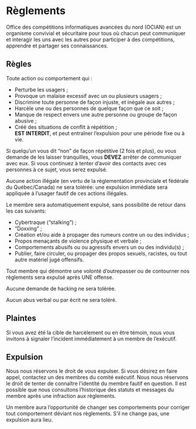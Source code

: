 # Règlements

Office des compétitions informatiques avancées du nord (OCIAN) est un organisme convivial et sécuritaire pour tous où chacun peut communiquer et interagir les uns avec les autres pour participer à des compétitions, apprendre et partager ses connaissances.

## Règles

Toute action ou comportement qui :
- Perturbe les usagers ;
- Provoque un malaise excessif avec un ou plusieurs usagers ;
- Discrimine toute personne de façon injuste, et inégale aux autres ;
- Harcèle une ou des personnes de quelque façon que ce soit ;
- Manque de respect envers une autre personne ou groupe de façon abusive ;
- Créé des situations de conflit à répétition ;
<br />**EST INTERDIT**, et peut entraîner l’expulsion pour une période fixe ou à vie.

Si quelqu’un vous dit “non” de façon répétitive (2 fois et plus), ou vous demande de les laisser tranquilles, vous **DEVEZ** arrêter de communiquer avec eux. Si vous continuez à tenter d’avoir des contacts avec ces personnes à ce sujet, vous serez expulsé.

Aucune action illégale (en vertu de la réglementation provinciale et fédérale du Québec/Canada) ne sera tolérée: une expulsion immédiate sera appliquée à l’usager fautif de ces actions illégales.

Le membre sera automatiquement expulsé, sans possibilité de retour dans les cas suivants:
- Cybertraque (“stalking”) ;
- “Doxxing” ;
- Création et/ou aide à propager des rumeurs contre un ou des individus ;
- Propos menaçants de violence physique et verbale ;
- Comportements abusifs ou ou agressifs envers un ou des individu(s) ;
- Publier, faire circuler, ou propager des propos sexuels, racistes, ou tout autre matériel jugé offensifs.

Tout membre qui démontre une volonté d’outrepasser ou de contourner nos règlements sera expulsé après UNE offense.

Aucune demande de hacking ne sera tolérée.

Aucun abus verbal ou par écrit ne sera toléré.

## Plaintes
Si vous avez été la cible de harcèlement ou en être témoin, nous vous invitons à signaler l’incident immédiatement à un membre de l’exécutif.

## Expulsion
Nous nous réservons le droit de vous expulser. Si vous désirez en faire appel, contactez un des membres du comité exécutif. Nous nous réservons le droit de tenter de connaître l’identité du membre fautif en question. Il est possible que nous consultons l’historique des statuts et messages du membre après une infraction aux règlements.

Un membre aura l’opportunité de changer ses comportements pour corriger tout comportement déviant nos règlements. S’il ne change pas, une expulsion aura lieu.
